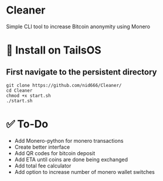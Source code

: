 # Cleaner
Simple CLI tool to increase Bitcoin anonymity using Monero 

# :pencil: Install on TailsOS
## First navigate to the persistent directory
```
git clone https://github.com/nid666/Cleaner/
cd Cleaner
chmod +x start.sh
./start.sh
```
# :white_check_mark: To-Do
* Add Monero-python for monero transactions
* Create better interface
* Add QR codes for bitcoin deposit
* Add ETA until coins are done being exchanged
* Add total fee calculator
* Add option to increase number of monero wallet switches

